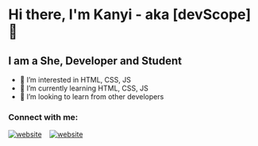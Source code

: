 # Hi there, I'm Kanyi - aka [devScope]👋

## I am a She, Developer and Student
- 👀 I’m interested in HTML, CSS, JS
- 🌱 I’m currently learning HTML, CSS, JS
- 👯 I’m looking to learn from other developers 
 
### Connect with me:
[![website](./img/linkedin-light.svg)](https://linkedin.com/in/wamuyu-kanyi-337a52219#gh-light-mode-only)
&nbsp;&nbsp;
[![website](./img/instagram-light.svg)](https://instagram.com/iamwamuyu_kanye#gh-light-mode-only)

<!---
WamuyuKanyi/WamuyuKanyi is a ✨ special ✨ repository because its `README.md` (this file) appears on your GitHub profile.
You can click the Preview link to take a look at your changes.
--->
